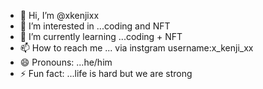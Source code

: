 - 👋 Hi, I’m @xkenjixx
- 👀 I’m interested in ...coding and NFT
- 🌱 I’m currently learning ...coding + NFT
- 📫 How to reach me ... via instgram username:x_kenji_xx
- 😄 Pronouns: ...he/him
- ⚡ Fun fact: ...life is hard but we are strong 

<!---
xkenjixx/xkenjixx is a ✨ special ✨ repository because its `README.md` (this file) appears on your GitHub profile.
You can click the Preview link to take a look at your changes.
--->
